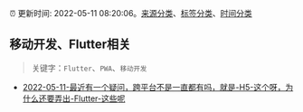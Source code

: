 :alarm_clock: 更新时间: 2022-05-11 08:20:06。[来源分类](../README.md)、[标签分类](../TAGS.md)、[时间分类](../TIMELINE.md)

## 移动开发、Flutter相关


> 关键字：`Flutter`、`PWA`、`移动开发`



- [2022-05-11-最近有一个疑问，跨平台不是一直都有吗，就是-H5-这个呀，为什么还要弄出-Flutter-这些呢](https://www.v2ex.com/t/852191) 